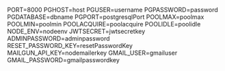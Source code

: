 PORT=8000
PGHOST=host
PGUSER=username
PGPASSWORD=password
PGDATABASE=dbname
PGPORT=postgresqlPort
POOLMAX=poolmax
POOLMIN=poolmin
POOLACQUIRE=poolacquire
POOLIDLE=poolidle
NODE_ENV=nodeenv
JWTSECRET=jwtsecretkey
ADMINPASSWORD=adminpassword
RESET_PASSWORD_KEY=resetPasswordKey
MAILGUN_API_KEY=nodemailerkey
GMAIL_USER=gmailuser
GMAIL_PASSWORD=gmailpasswordkey
